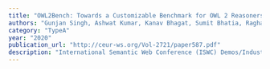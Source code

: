 ```yaml
---
title: "OWL2Bench: Towards a Customizable Benchmark for OWL 2 Reasoners"
authors: "Gunjan Singh, Ashwat Kumar, Kanav Bhagat, Sumit Bhatia, Raghava Mutharaju"
category: "TypeA"
year: "2020"
publication_url: "http://ceur-ws.org/Vol-2721/paper587.pdf"
description: "International Semantic Web Conference (ISWC) Demos/Industry, 2020: 344-349"
---
```

